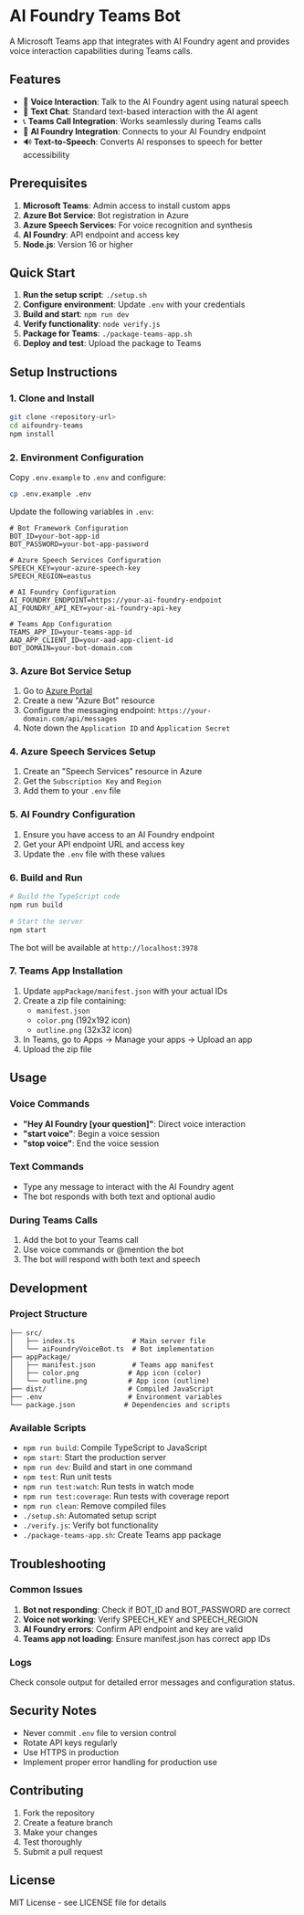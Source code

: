 # AI Foundry Teams Bot

A Microsoft Teams app that integrates with AI Foundry agent and provides voice interaction capabilities during Teams calls.

## Features

- 🎤 **Voice Interaction**: Talk to the AI Foundry agent using natural speech
- 💬 **Text Chat**: Standard text-based interaction with the AI agent
- 📞 **Teams Call Integration**: Works seamlessly during Teams calls
- 🧠 **AI Foundry Integration**: Connects to your AI Foundry endpoint
- 🔊 **Text-to-Speech**: Converts AI responses to speech for better accessibility

## Prerequisites

1. **Microsoft Teams**: Admin access to install custom apps
2. **Azure Bot Service**: Bot registration in Azure
3. **Azure Speech Services**: For voice recognition and synthesis
4. **AI Foundry**: API endpoint and access key
5. **Node.js**: Version 16 or higher

## Quick Start

1. **Run the setup script**: `./setup.sh`
2. **Configure environment**: Update `.env` with your credentials
3. **Build and start**: `npm run dev`
4. **Verify functionality**: `node verify.js`
5. **Package for Teams**: `./package-teams-app.sh`
6. **Deploy and test**: Upload the package to Teams

## Setup Instructions

### 1. Clone and Install

```bash
git clone <repository-url>
cd aifoundry-teams
npm install
```

### 2. Environment Configuration

Copy `.env.example` to `.env` and configure:

```bash
cp .env.example .env
```

Update the following variables in `.env`:

```env
# Bot Framework Configuration
BOT_ID=your-bot-app-id
BOT_PASSWORD=your-bot-app-password

# Azure Speech Services Configuration
SPEECH_KEY=your-azure-speech-key
SPEECH_REGION=eastus

# AI Foundry Configuration
AI_FOUNDRY_ENDPOINT=https://your-ai-foundry-endpoint
AI_FOUNDRY_API_KEY=your-ai-foundry-api-key

# Teams App Configuration
TEAMS_APP_ID=your-teams-app-id
AAD_APP_CLIENT_ID=your-aad-app-client-id
BOT_DOMAIN=your-bot-domain.com
```

### 3. Azure Bot Service Setup

1. Go to [Azure Portal](https://portal.azure.com)
2. Create a new "Azure Bot" resource
3. Configure the messaging endpoint: `https://your-domain.com/api/messages`
4. Note down the `Application ID` and `Application Secret`

### 4. Azure Speech Services Setup

1. Create an "Speech Services" resource in Azure
2. Get the `Subscription Key` and `Region`
3. Add them to your `.env` file

### 5. AI Foundry Configuration

1. Ensure you have access to an AI Foundry endpoint
2. Get your API endpoint URL and access key
3. Update the `.env` file with these values

### 6. Build and Run

```bash
# Build the TypeScript code
npm run build

# Start the server
npm start
```

The bot will be available at `http://localhost:3978`

### 7. Teams App Installation

1. Update `appPackage/manifest.json` with your actual IDs
2. Create a zip file containing:
   - `manifest.json`
   - `color.png` (192x192 icon)
   - `outline.png` (32x32 icon)
3. In Teams, go to Apps → Manage your apps → Upload an app
4. Upload the zip file

## Usage

### Voice Commands

- **"Hey AI Foundry [your question]"**: Direct voice interaction
- **"start voice"**: Begin a voice session
- **"stop voice"**: End the voice session

### Text Commands

- Type any message to interact with the AI Foundry agent
- The bot responds with both text and optional audio

### During Teams Calls

1. Add the bot to your Teams call
2. Use voice commands or @mention the bot
3. The bot will respond with both text and speech

## Development

### Project Structure

```
├── src/
│   ├── index.ts              # Main server file
│   └── aiFoundryVoiceBot.ts  # Bot implementation
├── appPackage/
│   ├── manifest.json         # Teams app manifest
│   ├── color.png            # App icon (color)
│   └── outline.png          # App icon (outline)
├── dist/                    # Compiled JavaScript
├── .env                     # Environment variables
└── package.json            # Dependencies and scripts
```

### Available Scripts

- `npm run build`: Compile TypeScript to JavaScript
- `npm start`: Start the production server
- `npm run dev`: Build and start in one command
- `npm test`: Run unit tests
- `npm run test:watch`: Run tests in watch mode
- `npm run test:coverage`: Run tests with coverage report
- `npm run clean`: Remove compiled files
- `./setup.sh`: Automated setup script
- `./verify.js`: Verify bot functionality
- `./package-teams-app.sh`: Create Teams app package

## Troubleshooting

### Common Issues

1. **Bot not responding**: Check if BOT_ID and BOT_PASSWORD are correct
2. **Voice not working**: Verify SPEECH_KEY and SPEECH_REGION
3. **AI Foundry errors**: Confirm API endpoint and key are valid
4. **Teams app not loading**: Ensure manifest.json has correct app IDs

### Logs

Check console output for detailed error messages and configuration status.

## Security Notes

- Never commit `.env` file to version control
- Rotate API keys regularly
- Use HTTPS in production
- Implement proper error handling for production use

## Contributing

1. Fork the repository
2. Create a feature branch
3. Make your changes
4. Test thoroughly
5. Submit a pull request

## License

MIT License - see LICENSE file for details
